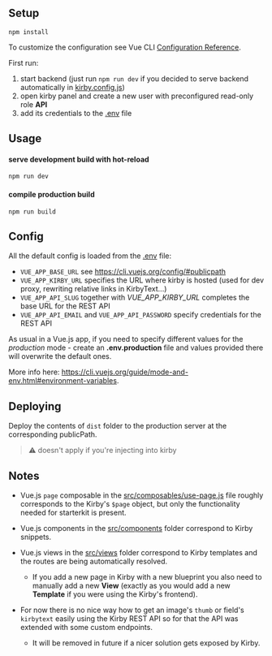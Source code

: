 ## Setup

```
npm install
```

To customize the configuration see Vue CLI [Configuration Reference](https://cli.vuejs.org/config/).

First run:

1. start backend (just run `npm run dev` if you decided to serve backend automatically in [kirby.config.js](https://github.com/jmheretik/kirby-vue-starterkit#config))
2. open kirby panel and create a new user with preconfigured read-only role **API**
3. add its credentials to the [.env](.env) file

## Usage

#### serve development build with hot-reload

```
npm run dev
```

#### compile production build

```
npm run build
```

## Config

All the default config is loaded from the [.env](.env) file:

- `VUE_APP_BASE_URL` see https://cli.vuejs.org/config/#publicpath
- `VUE_APP_KIRBY_URL` specifies the URL where kirby is hosted (used for dev proxy, rewriting relative links in KirbyText...)
- `VUE_APP_API_SLUG` together with _VUE_APP_KIRBY_URL_ completes the base URL for the REST API
- `VUE_APP_API_EMAIL` and `VUE_APP_API_PASSWORD` specify credentials for the REST API

As usual in a Vue.js app, if you need to specify different values for the _production_ mode - create an **.env.production** file and values provided there will overwrite the default ones.

More info here: https://cli.vuejs.org/guide/mode-and-env.html#environment-variables.

## Deploying

Deploy the contents of `dist` folder to the production server at the corresponding publicPath.

> ⚠️ doesn't apply if you're injecting into kirby

## Notes

- Vue.js `page` composable in the [src/composables/use-page.js](src/composables/use-page.js) file roughly corresponds to the Kirby's `$page` object, but only the functionality needed for starterkit is present.
- Vue.js components in the [src/components](src/components) folder correspond to Kirby snippets.
- Vue.js views in the [src/views](src/views) folder correspond to Kirby templates and the routes are being automatically resolved.

  - If you add a new page in Kirby with a new blueprint you also need to manually add a new **View** (exactly as you would add a new **Template** if you were using the Kirby's frontend).

- For now there is no nice way how to get an image's `thumb` or field's `kirbytext` easily using the Kirby REST API so for that the API was extended with some custom endpoints.
  - It will be removed in future if a nicer solution gets exposed by Kirby.
